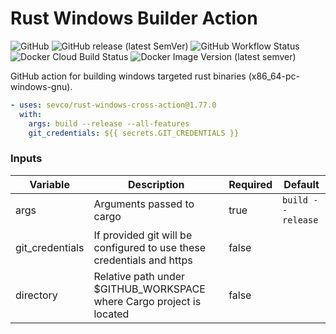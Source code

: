 Rust Windows Builder Action
========================

![GitHub](https://img.shields.io/github/license/sevco/rust-windows-cross-action)
![GitHub release (latest SemVer)](https://img.shields.io/github/v/release/sevco/rust-windows-cross-action)
![GitHub Workflow Status](https://img.shields.io/github/workflow/status/sevco/rust-windows-cross-action/CI)
![Docker Cloud Build Status](https://img.shields.io/docker/cloud/build/sevcosec/rust-windows-cross-action)
![Docker Image Version (latest semver)](https://img.shields.io/docker/v/sevcosec/rust-windows-cross-action)


GitHub action for building windows targeted rust binaries (x86_64-pc-windows-gnu). 

```yaml
- uses: sevco/rust-windows-cross-action@1.77.0
  with:
    args: build --release --all-features
    git_credentials: ${{ secrets.GIT_CREDENTIALS }}
```
### Inputs
| Variable | Description | Required | Default |
|----------|-------------|----------|---------|
| args     | Arguments passed to cargo | true | `build --release` | 
| git_credentials | If provided git will be configured to use these credentials and https | false | |
| directory | Relative path under $GITHUB_WORKSPACE where Cargo project is located | false | |